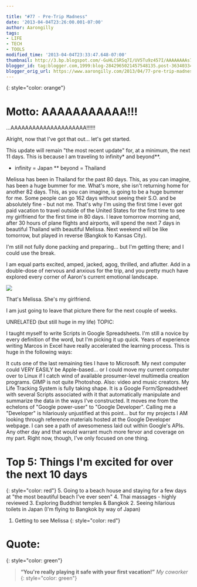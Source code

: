 ```yaml
---

title: "#77 - Pre-Trip Madness"
date: '2013-04-04T23:26:00.001-07:00'
author: Aarongilly
tags:
- LIFE
- TECH
- TOOLS
modified_time: '2013-04-04T23:33:47.648-07:00'
thumbnail: http://3.bp.blogspot.com/-GuHLCSRSq7I/UV5Tu9z457I/AAAAAAAAs7o/7JdcxpjvPiQ/s72-c/IMG_20120623_154900+smaller.jpg
blogger_id: tag:blogger.com,1999:blog-2842965021457548135.post-3634033480580570459
blogger_orig_url: https://www.aarongilly.com/2013/04/77-pre-trip-madness.html
---
```


{: style="color: orange"}
# Motto: AAAAAAAAAAA!!!

...AAAAAAAAAAAAAAAAAAAAA!!!!!!

Alright, now that I've got that out... let's get started.

This update will remain "the most recent update" for, at a minimum, the next 11 days. This is because I am traveling to infinity* and beyond**.

* infinity = Japan
** beyond = Thailand

Melissa has been in Thailand for the past 80 days. This, as you can imagine, has been a huge bummer for me. What's more, she isn't returning home for another 82 days. This, as you can imagine, is going to be a huge bummer for me. Some people can go 162 days without seeing their S.O. and be absolutely fine - but not me. That's why I'm using the first time I ever got paid vacation to travel outside of the United States for the first time to see my girlfriend for the first time in 80 days. I leave tomorrow morning and, after 30 hours of plane flights and airports, will spend the next 7 days in beautiful Thailand with beautiful Melissa. Next weekend will be like tomorrow, but played in reverse (Bangkok to Kansas City).

I'm still not fully done packing and preparing... but I'm getting there; and I could use the break.

I am equal parts excited, amped, jacked, agog, thrilled, and aflutter. Add in a double-dose of nervous and anxious for the trip, and you pretty much have explored every corner of Aaron's current emotional landscape.

![](http://3.bp.blogspot.com/-GuHLCSRSq7I/UV5Tu9z457I/AAAAAAAAs7o/7JdcxpjvPiQ/s640/IMG_20120623_154900+smaller.jpg)

That's Melissa. She's my girlfriend.

I am just going to leave that picture there for the next couple of weeks.

UNRELATED (but still huge in my life) TOPIC:

I taught myself to write Scripts in Google Spreadsheets. I'm still a novice by every definition of the word, but I'm picking it up quick. Years of experience writing Marcos in Excel have really accelerated the learning process. This is huge in the following ways:

It cuts one of the last remaining ties I have to Microsoft. 
My next computer could VERY EASILY be Apple-based... or I could move my current computer over to Linux if I catch wind of available prosumer-level multimedia creation programs.
GIMP is not quite Photoshop. Also: video and music creators.
My Life Tracking System is fully taking shape.
It is a Google Form/Spreadsheet with several Scripts associated with it that automatically manipulate and summarize the data in the ways I've constructed.
It moves me from the echelons of "Google power-user" to "Google Developer". 
Calling me a "Developer" is hilariously unjustified at this point... but for my projects I AM looking through reference materials hosted at the Google Developer webpage.
I can see a path of awesomeness laid out within Google's APIs.
Any other day and that would warrant much more fervor and coverage on my part. Right now, though, I've only focused on one thing.

# Top 5: Things I'm excited for over the next 10 days
{: style="color: red"}
5. Going to a beach house and staying for a few days at "the most beautiful beach I've ever seen"
4. Thai massages - highly reviewed
3. Exploring Buddhist temples & Bangkok
2. Seeing hilarious toilets in Japan (I'm flying to Bangkok by way of Japan)
1. Getting to see Melissa
{: style="color: red"}

# Quote:
{: style="color: green"}
> **“You're really playing it safe with your first vacation!”**
<cite>My coworker</cite>
{: style="color: green"}